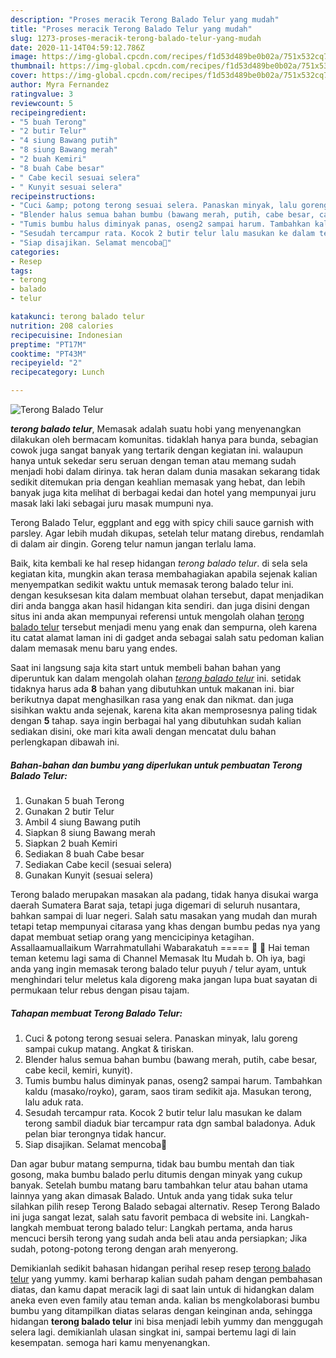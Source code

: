 ```yaml
---
description: "Proses meracik Terong Balado Telur yang mudah"
title: "Proses meracik Terong Balado Telur yang mudah"
slug: 1273-proses-meracik-terong-balado-telur-yang-mudah
date: 2020-11-14T04:59:12.786Z
image: https://img-global.cpcdn.com/recipes/f1d53d489be0b02a/751x532cq70/terong-balado-telur-foto-resep-utama.jpg
thumbnail: https://img-global.cpcdn.com/recipes/f1d53d489be0b02a/751x532cq70/terong-balado-telur-foto-resep-utama.jpg
cover: https://img-global.cpcdn.com/recipes/f1d53d489be0b02a/751x532cq70/terong-balado-telur-foto-resep-utama.jpg
author: Myra Fernandez
ratingvalue: 3
reviewcount: 5
recipeingredient:
- "5 buah Terong"
- "2 butir Telur"
- "4 siung Bawang putih"
- "8 siung Bawang merah"
- "2 buah Kemiri"
- "8 buah Cabe besar"
- " Cabe kecil sesuai selera"
- " Kunyit sesuai selera"
recipeinstructions:
- "Cuci &amp; potong terong sesuai selera. Panaskan minyak, lalu goreng sampai cukup matang. Angkat &amp; tiriskan."
- "Blender halus semua bahan bumbu (bawang merah, putih, cabe besar, cabe kecil, kemiri, kunyit)."
- "Tumis bumbu halus diminyak panas, oseng2 sampai harum. Tambahkan kaldu (masako/royko), garam, saos tiram sedikit aja. Masukan terong, lalu aduk rata."
- "Sesudah tercampur rata. Kocok 2 butir telur lalu masukan ke dalam terong sambil diaduk biar tercampur rata dgn sambal baladonya. Aduk pelan biar terongnya tidak hancur."
- "Siap disajikan. Selamat mencoba🥰"
categories:
- Resep
tags:
- terong
- balado
- telur

katakunci: terong balado telur 
nutrition: 208 calories
recipecuisine: Indonesian
preptime: "PT17M"
cooktime: "PT43M"
recipeyield: "2"
recipecategory: Lunch

---
```



![Terong Balado Telur](https://img-global.cpcdn.com/recipes/f1d53d489be0b02a/751x532cq70/terong-balado-telur-foto-resep-utama.jpg)

<b><i>terong balado telur</i></b>, Memasak adalah suatu hobi yang menyenangkan dilakukan oleh bermacam komunitas. tidaklah hanya para bunda, sebagian cowok juga sangat banyak yang tertarik dengan kegiatan ini. walaupun hanya untuk sekedar seru seruan dengan teman atau memang sudah menjadi hobi dalam dirinya. tak heran dalam dunia masakan sekarang tidak sedikit ditemukan pria dengan keahlian memasak yang hebat, dan lebih banyak juga kita melihat di berbagai kedai dan hotel yang mempunyai juru masak laki laki sebagai juru masak mumpuni nya.

Terong Balado Telur, eggplant and egg with spicy chili sauce garnish with parsley. Agar lebih mudah dikupas, setelah telur matang direbus, rendamlah di dalam air dingin. Goreng telur namun jangan terlalu lama.

Baik, kita kembali ke hal resep hidangan <i>terong balado telur</i>. di sela sela kegiatan kita, mungkin akan terasa membahagiakan apabila sejenak kalian menyempatkan sedikit waktu untuk memasak terong balado telur ini. dengan kesuksesan kita dalam membuat olahan tersebut, dapat menjadikan diri anda bangga akan hasil hidangan kita sendiri. dan juga disini dengan situs ini anda akan mempunyai referensi untuk mengolah olahan <u>terong balado telur</u> tersebut menjadi menu yang enak dan sempurna, oleh karena itu catat alamat laman ini di gadget anda sebagai salah satu pedoman kalian dalam memasak menu baru yang endes.


Saat ini langsung saja kita start untuk membeli bahan bahan yang diperuntuk kan dalam mengolah olahan <u><i>terong balado telur</i></u> ini. setidak tidaknya harus ada <b>8</b> bahan yang dibutuhkan untuk makanan ini. biar berikutnya dapat menghasilkan rasa yang enak dan nikmat. dan juga sisihkan waktu anda sejenak, karena kita akan memprosesnya paling tidak dengan <b>5</b> tahap. saya ingin berbagai hal yang dibutuhkan sudah kalian sediakan disini, oke mari kita awali dengan mencatat dulu bahan perlengkapan dibawah ini.

<!--inarticleads1-->

##### Bahan-bahan dan bumbu yang diperlukan untuk pembuatan Terong Balado Telur:

1. Gunakan 5 buah Terong
1. Gunakan 2 butir Telur
1. Ambil 4 siung Bawang putih
1. Siapkan 8 siung Bawang merah
1. Siapkan 2 buah Kemiri
1. Sediakan 8 buah Cabe besar
1. Sediakan  Cabe kecil (sesuai selera)
1. Gunakan  Kunyit (sesuai selera)


Terong balado merupakan masakan ala padang, tidak hanya disukai warga daerah Sumatera Barat saja, tetapi juga digemari di seluruh nusantara, bahkan sampai di luar negeri. Salah satu masakan yang mudah dan murah tetapi tetap mempunyai citarasa yang khas dengan bumbu pedas nya yang dapat membuat setiap orang yang mencicipinya ketagihan. Assallaamuallaikum Warrahmatullahi Wabarakatuh ===== 🌹 🌼 Hai teman teman ketemu lagi sama di Channel Memasak Itu Mudah b. Oh iya, bagi anda yang ingin memasak terong balado telur puyuh / telur ayam, untuk menghindari telur meletus kala digoreng maka jangan lupa buat sayatan di permukaan telur rebus dengan pisau tajam. 

<!--inarticleads2-->

##### Tahapan membuat Terong Balado Telur:

1. Cuci &amp; potong terong sesuai selera. Panaskan minyak, lalu goreng sampai cukup matang. Angkat &amp; tiriskan.
1. Blender halus semua bahan bumbu (bawang merah, putih, cabe besar, cabe kecil, kemiri, kunyit).
1. Tumis bumbu halus diminyak panas, oseng2 sampai harum. Tambahkan kaldu (masako/royko), garam, saos tiram sedikit aja. Masukan terong, lalu aduk rata.
1. Sesudah tercampur rata. Kocok 2 butir telur lalu masukan ke dalam terong sambil diaduk biar tercampur rata dgn sambal baladonya. Aduk pelan biar terongnya tidak hancur.
1. Siap disajikan. Selamat mencoba🥰


Dan agar bubur matang sempurna, tidak bau bumbu mentah dan tiak gosong, maka bumbu balado perlu ditumis dengan minyak yang cukup banyak. Setelah bumbu matang baru tambahkan telur atau bahan utama lainnya yang akan dimasak Balado. Untuk anda yang tidak suka telur silahkan pilih resep Terong Balado sebagai alternativ. Resep Terong Balado ini juga sangat lezat, salah satu favorit pembaca di website ini. Langkah-langkah membuat terong balado telur: Langkah pertama, anda harus mencuci bersih terong yang sudah anda beli atau anda persiapkan; Jika sudah, potong-potong terong dengan arah menyerong. 

Demikianlah sedikit bahasan hidangan perihal resep resep <u>terong balado telur</u> yang yummy. kami berharap kalian sudah paham dengan pembahasan diatas, dan kamu dapat meracik lagi di saat lain untuk di hidangkan dalam aneka even even family atau teman anda. kalian bs mengkolaborasi bumbu bumbu yang ditampilkan diatas selaras dengan keinginan anda, sehingga hidangan <b>terong balado telur</b> ini bisa menjadi lebih yummy dan menggugah selera lagi. demikianlah ulasan singkat ini, sampai bertemu lagi di lain kesempatan. semoga hari kamu menyenangkan.
